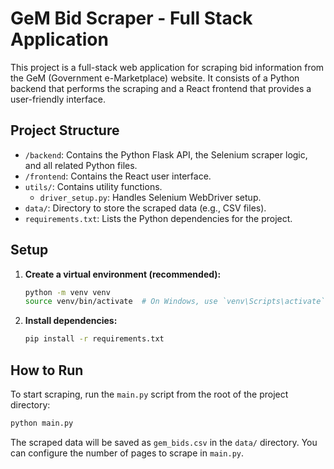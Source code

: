# GeM Bid Scraper - Full Stack Application

This project is a full-stack web application for scraping bid information from the GeM (Government e-Marketplace) website. It consists of a Python backend that performs the scraping and a React frontend that provides a user-friendly interface.

## Project Structure

- `/backend`: Contains the Python Flask API, the Selenium scraper logic, and all related Python files.
- `/frontend`: Contains the React user interface.
- `utils/`: Contains utility functions.
  - `driver_setup.py`: Handles Selenium WebDriver setup.
- `data/`: Directory to store the scraped data (e.g., CSV files).
- `requirements.txt`: Lists the Python dependencies for the project.

## Setup

1.  **Create a virtual environment (recommended):**
    ```bash
    python -m venv venv
    source venv/bin/activate  # On Windows, use `venv\Scripts\activate`
    ```

2.  **Install dependencies:**
    ```bash
    pip install -r requirements.txt
    ```

## How to Run

To start scraping, run the `main.py` script from the root of the project directory:

```bash
python main.py
```

The scraped data will be saved as `gem_bids.csv` in the `data/` directory. You can configure the number of pages to scrape in `main.py`.
